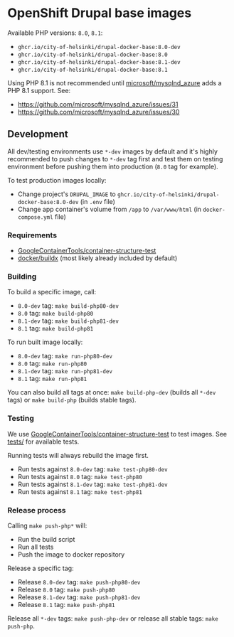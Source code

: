 # OpenShift Drupal base images

Available PHP versions: `8.0`, `8.1`:

- `ghcr.io/city-of-helsinki/drupal-docker-base:8.0-dev`
- `ghcr.io/city-of-helsinki/drupal-docker-base:8.0`
- `ghcr.io/city-of-helsinki/drupal-docker-base:8.1-dev`
- `ghcr.io/city-of-helsinki/drupal-docker-base:8.1`

Using PHP 8.1 is not recommended until [microsoft/mysqlnd_azure](https://github.com/microsoft/mysqlnd_azure) adds a PHP 8.1 support. See:

- https://github.com/microsoft/mysqlnd_azure/issues/31
- https://github.com/microsoft/mysqlnd_azure/issues/30

## Development

All dev/testing environments use `*-dev` images by default and it's highly recommended to push changes to `*-dev` tag first and test them on testing environment before pushing them into production (`8.0` tag for example).

To test production images locally:
- Change project's `DRUPAL_IMAGE` to `ghcr.io/city-of-helsinki/drupal-docker-base:8.0-dev` (in `.env` file)
- Change app container's volume from `/app` to `/var/www/html` (in `docker-compose.yml` file)

### Requirements

- [GoogleContainerTools/container-structure-test](https://github.com/GoogleContainerTools/container-structure-test)
- [docker/buildx](https://github.com/docker/buildx) (most likely already included by default)

### Building

To build a specific image, call:

- `8.0-dev` tag: `make build-php80-dev`
- `8.0` tag: `make build-php80`
- `8.1-dev` tag: `make build-php81-dev`
- `8.1` tag: `make build-php81`

To run built image locally:

- `8.0-dev` tag: `make run-php80-dev`
- `8.0` tag: `make run-php80`
- `8.1-dev` tag: `make run-php81-dev`
- `8.1` tag: `make run-php81`

You can also build all tags at once: `make build-php-dev` (builds all `*-dev` tags) or `make build-php` (builds stable tags).

### Testing

We use [GoogleContainerTools/container-structure-test](https://github.com/GoogleContainerTools/container-structure-test) to test images. See [tests/](tests/) for available tests.

Running tests will always rebuild the image first.

- Run tests against `8.0-dev` tag: `make test-php80-dev`
- Run tests against `8.0` tag: `make test-php80`
- Run tests against `8.1-dev` tag: `make test-php81-dev`
- Run tests against `8.1` tag: `make test-php81`

### Release process

Calling `make push-php*` will:
- Run the build script
- Run all tests
- Push the image to docker repository

Release a specific tag:

- Release `8.0-dev` tag: `make push-php80-dev`
- Release `8.0` tag: `make push-php80`
- Release `8.1-dev` tag: `make push-php81-dev`
- Release `8.1` tag: `make push-php81`

Release all `*-dev` tags: `make push-php-dev` or release all stable tags: `make push-php`.
